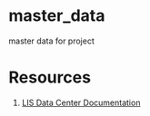 # master_data
master data for project

# Resources

1. [LIS Data Center Documentation](http://www.lisdatacenter.org/lwsdoc.htm)
